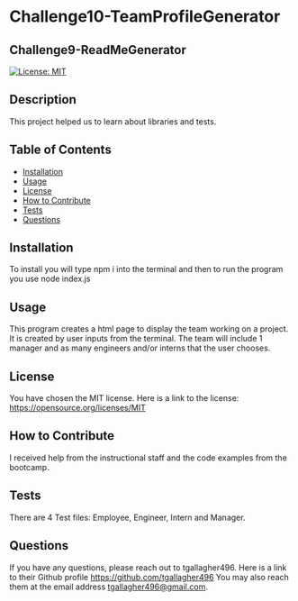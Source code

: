 # Challenge10-TeamProfileGenerator
 ## Challenge9-ReadMeGenerator

  [![License: MIT](https://img.shields.io/badge/License-MIT-yellow.svg)](https://opensource.org/licenses/MIT)

## Description

This project helped us to learn about libraries and tests.

## Table of Contents

- [Installation](#installation)
- [Usage](#usage)
- [License](#license)
- [How to Contribute](#how-to-contribute)
- [Tests](#tests)
- [Questions](#questions)


## Installation

To install you will type npm i into the terminal and then to run the program you use node index.js

## Usage

This program creates a html page to display the team working on a project.  It is created by user inputs from the terminal.  The team will include 1 manager and as many engineers and/or interns that the user chooses.

## License

You have chosen the MIT license.  Here is a link to the license: https://opensource.org/licenses/MIT
    
## How to Contribute

I received help from the instructional staff and the code examples from the bootcamp.

## Tests

There are 4 Test files: Employee, Engineer, Intern and Manager.

## Questions

If you have any questions, please reach out to tgallagher496.
Here is a link to their Github profile https://github.com/tgallagher496
You may also reach them at the email address tgallagher496@gmail.com.